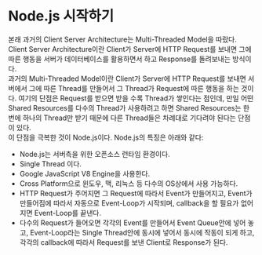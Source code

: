 Node.js 시작하기
=================

본래 과거의 Client Server Architecture는 Multi-Threaded Model을 따랐다.  
Client Server Architecture이란 Client가 Server에 HTTP Request를 보내면 그에 따른 행동을 서버가 데이터베이스를 활용하면서 하고 Response를 돌려보내는 방식이다.   
과거의 Multi-Threaded Model이란 Client가 Server에 HTTP Request를 보내면 서버에서 그에 따른 Thread를 만들어서 그 Thread가 Request에 따른 행동을 하는 것이다. 여기의 단점은 Request를 받으면 받을 수록 Thread가 쌓인다는 점인데, 만일 어떤 Shared Resources를 다수의 Thread가 사용하려고 하면 Shared Resources는 한번에 하나의 Thread만 받기 때문에 다른 Thread들은 차례대로 기다려야 된다는 단점이 있다.  
이 단점을 극복한 것이 Node.js이다. Node.js의 특징은 아래와 같다:
* Node.js는 서버측을 위한 오픈소스 런타임 환경이다.
* Single Thread 이다.
* Google JavaScript V8 Engine을 사용한다.
* Cross Platform으로 윈도우, 맥, 리눅스 등 다수의 OS상에서 사용 가능하다.
* HTTP Request가 주어지면 그 Request에 따라서 Event가 만들어지고, Event가 만들어짐에 따라서 자동으로 Event-Loop가 시작되며, callback을 할 필요가 없어지면 Event-Loop를 끝낸다.
* 다수의 Request가 들어오면 각각의 Event를 만들어서 Event Queue안에 넣어 놓고, Event-Loop라는 Single Thread안에 동시에 넣어서 동시에 작동이 되게 하고, 각각의 callback에 따라서 Request를 보낸 Client로 Response가 된다.

